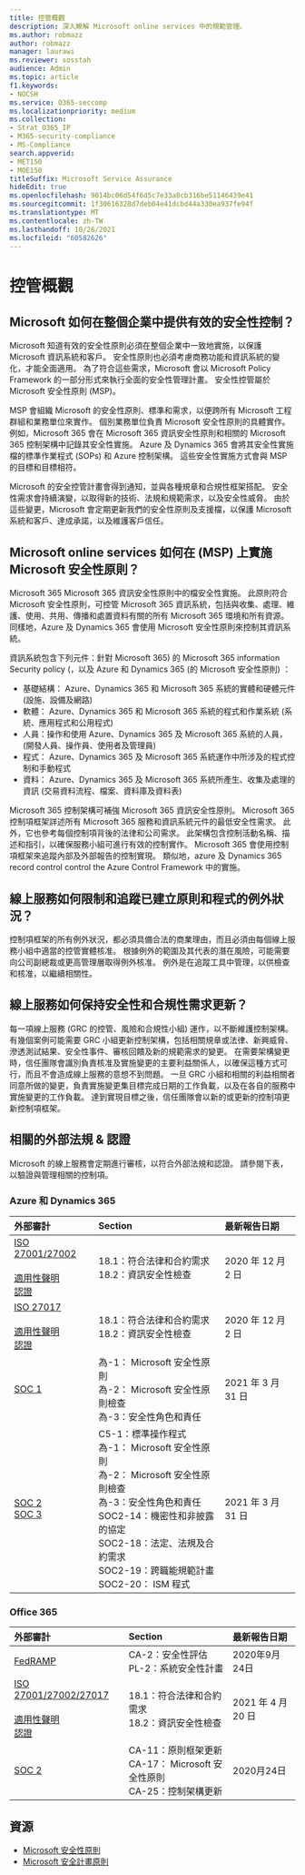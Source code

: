 ```yaml
---
title: 控管概觀
description: 深入瞭解 Microsoft online services 中的規範管理。
ms.author: robmazz
author: robmazz
manager: laurawi
ms.reviewer: sosstah
audience: Admin
ms.topic: article
f1.keywords:
- NOCSH
ms.service: O365-seccomp
ms.localizationpriority: medium
ms.collection:
- Strat_O365_IP
- M365-security-compliance
- MS-Compliance
search.appverid:
- MET150
- MOE150
titleSuffix: Microsoft Service Assurance
hideEdit: true
ms.openlocfilehash: 9014bc06d54f6d5c7e33a8cb316be51146439e41
ms.sourcegitcommit: 1f30616328d7deb04e41dcbd44a330ea937fe94f
ms.translationtype: MT
ms.contentlocale: zh-TW
ms.lasthandoff: 10/26/2021
ms.locfileid: "60582626"
---
```

# <a name="governance-overview"></a>控管概觀

## <a name="how-does-microsoft-provide-effective-security-governance-across-the-enterprise"></a>Microsoft 如何在整個企業中提供有效的安全性控制？

Microsoft 知道有效的安全性原則必須在整個企業中一致地實施，以保護 Microsoft 資訊系統和客戶。 安全性原則也必須考慮商務功能和資訊系統的變化，才能全面適用。 為了符合這些需求，Microsoft 會以 Microsoft Policy Framework 的一部分形式來執行全面的安全性管理計畫。 安全性控管屬於 Microsoft 安全性原則 (MSP)。

MSP 會組織 Microsoft 的安全性原則、標準和需求，以便跨所有 Microsoft 工程群組和業務單位來實作。 個別業務單位負責 Microsoft 安全性原則的具體實作。 例如，Microsoft 365 會在 Microsoft 365 資訊安全性原則和相關的 Microsoft 365 控制架構中記錄其安全性實施。 Azure 及 Dynamics 365 會將其安全性實施檔的標準作業程式 (SOPs) 和 Azure 控制架構。 這些安全性實施方式會與 MSP 的目標和目標相符。

Microsoft 的安全控管計畫會得到通知，並與各種規章和合規性框架搭配。 安全性需求會持續演變，以取得新的技術、法規和規範需求，以及安全性威脅。 由於這些變更，Microsoft 會定期更新我們的安全性原則及支援檔，以保護 Microsoft 系統和客戶、達成承諾，以及維護客戶信任。

## <a name="how-do-microsoft-online-services-implement-the-microsoft-security-policy-msp"></a>Microsoft online services 如何在 (MSP) 上實施 Microsoft 安全性原則？

Microsoft 365 Microsoft 365 資訊安全性原則中的檔安全性實施。 此原則符合 Microsoft 安全性原則，可控管 Microsoft 365 資訊系統，包括與收集、處理、維護、使用、共用、傳播和處置資料有關的所有 Microsoft 365 環境和所有資源。 同樣地，Azure 及 Dynamics 365 會使用 Microsoft 安全性原則來控制其資訊系統。

資訊系統包含下列元件：針對 Microsoft 365) 的 Microsoft 365 information Security policy (，以及 Azure 和 Dynamics 365 (的 Microsoft 安全性原則) ：

- 基礎結構： Azure、Dynamics 365 和 Microsoft 365 系統的實體和硬體元件 (設施、設備及網路) 
- 軟體： Azure、Dynamics 365 和 Microsoft 365 系統的程式和作業系統 (系統、應用程式和公用程式) 
- 人員：操作和使用 Azure、Dynamics 365 及 Microsoft 365 系統的人員， (開發人員、操作員、使用者及管理員) 
- 程式： Azure、Dynamics 365 及 Microsoft 365 系統運作中所涉及的程式控制和手動程式
- 資料： Azure、Dynamics 365 及 Microsoft 365 系統所產生、收集及處理的資訊 (交易資料流程、檔案、資料庫及資料表) 

Microsoft 365 控制架構可補強 Microsoft 365 資訊安全性原則。 Microsoft 365 控制項框架詳述所有 Microsoft 365 服務和資訊系統元件的最低安全性需求。 此外，它也參考每個控制項背後的法律和公司需求。 此架構包含控制活動名稱、描述和指引，以確保服務小組可進行有效的控制實作。 Microsoft 365 會使用控制項框架來追蹤內部及外部報告的控制實現。 類似地，azure 及 Dynamics 365 record control control the Azure Control Framework 中的實施。

## <a name="how-do-online-services-limit-and-track-exceptions-to-established-policies-and-procedures"></a>線上服務如何限制和追蹤已建立原則和程式的例外狀況？

控制項框架的所有例外狀況，都必須具備合法的商業理由，而且必須由每個線上服務小組中適當的控管實體核准。 根據例外的範圍及其代表的潛在風險，可能需要向公司副總裁或更高管理層取得例外核准。 例外是在追蹤工具中管理，以供檢查和核准，以繼續相關性。

## <a name="how-do-online-services-keep-security-and-compliance-requirements-updated"></a>線上服務如何保持安全性和合規性需求更新？

每一項線上服務 (GRC 的控管、風險和合規性小組) 運作，以不斷維護控制架構。 有幾個案例可能需要 GRC 小組更新控制架構，包括相關規章或法律、新興威脅、滲透測試結果、安全性事件、審核回饋及新的規範需求的變更。 在需要架構變更時，信任團隊會識別負責核准及實施變更的主要利益關係人，以確保這種方式可行，而且不會造成線上服務的意想不到問題。 一旦 GRC 小組和相關的利益相關者同意所做的變更，負責實施變更集目標完成日期的工作負載，以及在各自的服務中實施變更的工作負載。 達到實現目標之後，信任團隊會以新的或更新的控制項更新控制項框架。

## <a name="related-external-regulations--certifications"></a>相關的外部法規 & 認證

Microsoft 的線上服務會定期進行審核，以符合外部法規和認證。 請參閱下表，以驗證與管理相關的控制項。

### <a name="azure-and-dynamics-365"></a>Azure 和 Dynamics 365

| **外部審計** | **Section** | **最新報告日期** |
|:--------------------|:------------|:-----------------------|
| [ISO 27001/27002](https://servicetrust.microsoft.com/ViewPage/MSComplianceGuideV3?command=Download&downloadType=Document&downloadId=e9116047-f327-430c-a83f-166b7e561ad6&tab=7027ead0-3d6b-11e9-b9e1-290b1eb4cdeb&docTab=7027ead0-3d6b-11e9-b9e1-290b1eb4cdeb_ISO_Reports) <br><br> [適用性聲明](https://servicetrust.microsoft.com/ViewPage/MSComplianceGuideV3?command=Download&downloadType=Document&downloadId=00af6c3e-7f3e-4e0d-8b0e-79f45ef2cef1&tab=7027ead0-3d6b-11e9-b9e1-290b1eb4cdeb&docTab=7027ead0-3d6b-11e9-b9e1-290b1eb4cdeb_ISO_Reports) <br> [認證](https://servicetrust.microsoft.com/ViewPage/MSComplianceGuideV3?command=Download&downloadType=Document&downloadId=d7af5304-3a31-40e6-9abb-e26352305d41&tab=7027ead0-3d6b-11e9-b9e1-290b1eb4cdeb&docTab=7027ead0-3d6b-11e9-b9e1-290b1eb4cdeb_ISO_Reports) | 18.1：符合法律和合約需求 <br> 18.2：資訊安全性檢查 | 2020 年 12 月 2 日 |
| [ISO 27017](https://servicetrust.microsoft.com/ViewPage/MSComplianceGuideV3?command=Download&downloadType=Document&downloadId=e9116047-f327-430c-a83f-166b7e561ad6&tab=7027ead0-3d6b-11e9-b9e1-290b1eb4cdeb&docTab=7027ead0-3d6b-11e9-b9e1-290b1eb4cdeb_ISO_Reports) <br><br> [適用性聲明](https://servicetrust.microsoft.com/ViewPage/MSComplianceGuideV3?command=Download&downloadType=Document&downloadId=a3bca0ac-867d-4204-b66b-13665f5f1e8d&tab=7027ead0-3d6b-11e9-b9e1-290b1eb4cdeb&docTab=7027ead0-3d6b-11e9-b9e1-290b1eb4cdeb_ISO_Reports) <br> [認證](https://servicetrust.microsoft.com/ViewPage/MSComplianceGuideV3?command=Download&downloadType=Document&downloadId=25718a8a-f34d-41e1-a95a-c49246508787&tab=7027ead0-3d6b-11e9-b9e1-290b1eb4cdeb&docTab=7027ead0-3d6b-11e9-b9e1-290b1eb4cdeb_ISO_Reports) | 18.1：符合法律和合約需求 <br> 18.2：資訊安全性檢查 | 2020 年 12 月 2 日 |
| [SOC 1](https://nam06.safelinks.protection.outlook.com/?url=https%3A%2F%2Fservicetrust.microsoft.com%2FViewPage%2FMSComplianceGuideV3%3Fcommand%3DDownload%26downloadType%3DDocument%26downloadId%3D66043614-5628-4e26-83be-057eb3bb026c%26tab%3D7027ead0-3d6b-11e9-b9e1-290b1eb4cdeb%26docTab%3D7027ead0-3d6b-11e9-b9e1-290b1eb4cdeb_SOC_%252F_SSAE_16_Reports&data=04%7C01%7Csostah%40microsoft.com%7Cb9591cf4bd214d42c4f408d93cd83520%7C72f988bf86f141af91ab2d7cd011db47%7C1%7C0%7C637607721602686385%7CUnknown%7CTWFpbGZsb3d8eyJWIjoiMC4wLjAwMDAiLCJQIjoiV2luMzIiLCJBTiI6Ik1haWwiLCJXVCI6Mn0%3D%7C1000&sdata=B2xjy%2Bx70e8vI%2FKC2BCa4AyJt0OSMzAGuhwllHF4NGM%3D&reserved=0) | 為-1： Microsoft 安全性原則 <br> 為-2： Microsoft 安全性原則檢查 <br> 為-3：安全性角色和責任 | 2021 年 3 月 31 日 |
| [SOC 2](https://servicetrust.microsoft.com/ViewPage/MSComplianceGuideV3?command=Download&downloadType=Document&downloadId=234a0f57-83c1-4afc-a586-a0e7a59592f7&tab=7027ead0-3d6b-11e9-b9e1-290b1eb4cdeb&docTab=7027ead0-3d6b-11e9-b9e1-290b1eb4cdeb_SOC_%2F_SSAE_16_Reports) <br> [SOC 3](https://servicetrust.microsoft.com/ViewPage/MSComplianceGuideV3?command=Download&downloadType=Document&downloadId=75c8cbf6-e456-473c-a05e-34fea888ec2a&tab=7027ead0-3d6b-11e9-b9e1-290b1eb4cdeb&docTab=7027ead0-3d6b-11e9-b9e1-290b1eb4cdeb_SOC_%2F_SSAE_16_Reports) | C5-1：標準操作程式 <br> 為-1： Microsoft 安全性原則 <br> 為-2： Microsoft 安全性原則檢查 <br> 為-3：安全性角色和責任 <br> SOC2-14：機密性和非披露的協定 <br> SOC2-18：法定、法規及合約需求 <br> SOC2-19：跨職能規範計畫 <br> SOC2-20： ISM 程式 | 2021 年 3 月 31 日 |

### <a name="office-365"></a>Office 365

| **外部審計** | **Section** | **最新報告日期** |
|:--------------------|:------------|:-----------------------|
| [FedRAMP](https://compliance.microsoft.com/compliancemanager) | CA-2：安全性評估 <br> PL-2：系統安全性計畫 | 2020年9月24日 |
| [ISO 27001/27002/27017](https://servicetrust.microsoft.com/ViewPage/MSComplianceGuideV3?command=Download&downloadType=Document&downloadId=8d625374-4f2d-49f8-9d37-a4281ba98222&tab=7027ead0-3d6b-11e9-b9e1-290b1eb4cdeb&docTab=7027ead0-3d6b-11e9-b9e1-290b1eb4cdeb_ISO_Reports) <br><br> [適用性聲明](https://servicetrust.microsoft.com/ViewPage/MSComplianceGuideV3?command=Download&downloadType=Document&downloadId=c0df4ce8-c77e-4183-84eb-c8688470d8b1&tab=7027ead0-3d6b-11e9-b9e1-290b1eb4cdeb&docTab=7027ead0-3d6b-11e9-b9e1-290b1eb4cdeb_ISO_Reports) <br> [認證](https://servicetrust.microsoft.com/ViewPage/MSComplianceGuideV3?command=Download&downloadType=Document&downloadId=1e84a14a-2468-45ac-9412-5e53250d57ec&tab=7027ead0-3d6b-11e9-b9e1-290b1eb4cdeb&docTab=7027ead0-3d6b-11e9-b9e1-290b1eb4cdeb_ISO_Reports) | 18.1：符合法律和合約需求 <br> 18.2：資訊安全性檢查 | 2021 年 4 月 20 日 |
| [SOC 2](https://servicetrust.microsoft.com/ViewPage/MSComplianceGuideV3?command=Download&downloadType=Document&downloadId=a73c1738-7892-42b7-acd3-87b6371c53f6&tab=7027ead0-3d6b-11e9-b9e1-290b1eb4cdeb&docTab=7027ead0-3d6b-11e9-b9e1-290b1eb4cdeb_SOC_%2F_SSAE_16_Reports) | CA-11：原則框架更新 <br> CA-17： Microsoft 安全性原則 <br> CA-25：控制架構更新 | 2020月24日 |

## <a name="resources"></a>資源

- [Microsoft 安全性原則](https://servicetrust.microsoft.com/ViewPage/TrustDocumentsV3?command=Download&downloadType=Document&downloadId=bc35aefb-ec41-4a0e-bfc7-10aa5169ca88&tab=7f51cb60-3d6c-11e9-b2af-7bb9f5d2d913&docTab=7f51cb60-3d6c-11e9-b2af-7bb9f5d2d913_FAQ_and_White_Papers)
- [Microsoft 安全計畫原則](https://servicetrust.microsoft.com/ViewPage/TrustDocumentsV3?command=Download&downloadType=Document&downloadId=4b010ac5-2861-4d20-b8ff-db77875b43a9&tab=7f51cb60-3d6c-11e9-b2af-7bb9f5d2d913&docTab=7f51cb60-3d6c-11e9-b2af-7bb9f5d2d913_FAQ_and_White_Papers)